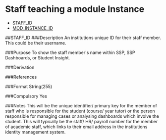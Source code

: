 # Staff teaching a module Instance

*  [STAFF_ID](#staff_id)
*  [MOD_INSTANCE_ID](module_instance.md#mod_instance_id)

##STAFF_ID
###Description
An institutions unique ID for their staff member. This could be their username.

###Purpose
To show the staff member's name within SSP, SSP Dashboards, or Student Insight.

###Derivation

###References

###Format
String(255)

###Compulsory
Yes

###Notes
This will be the unique identifier/ primary key for the member of staff who is responsible for the student (course/ year tutor) or the person responsible for managing cases or analysing dashboards which involve the student. This will typically be the staff/ HR/ payroll number for the member of academic staff, which links to their email address in the institutions identity management system.
